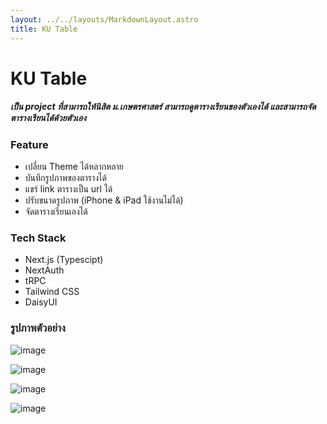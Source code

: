 ```yaml
---
layout: ../../layouts/MarkdownLayout.astro
title: KU Table
---
```


# KU Table

##### เป็น project ที่สามารถให้นิสิต ม.เกษตรศาสตร์ สามารถดูตารางเรียนของตัวเองได้ และสามารถจัดตารางเรียนได้ด้วยตัวเอง

### Feature
- เปลี่ยน Theme ได้หลากหลาย
- บันทึกรูปภาพของตารางได้
- แชร์ link ตารางเป็น url ได้
- ปรับขนาดรูปภาพ (iPhone & iPad ใช้งานไม่ได้)
- จัดตารางเรียนเองได้

### Tech Stack
- Next.js (Typescipt)
- NextAuth
- tRPC
- Tailwind CSS
- DaisyUI

### รูปภาพตัวอย่าง

![image](/image/projects/ku-table/01.png)

![image](/image/projects/ku-table/02.png)

![image](/image/projects/ku-table/03.png)

![image](/image/projects/ku-table/04.png)